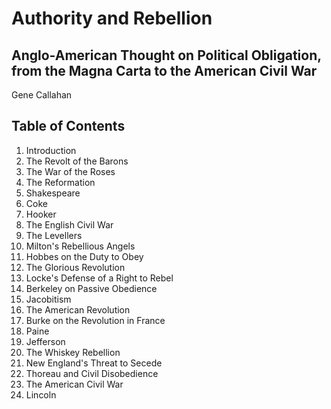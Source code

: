 # Authority and Rebellion
## Anglo-American Thought on Political Obligation, from the Magna Carta to the American Civil War

Gene Callahan

## Table of Contents

1. Introduction
1. The Revolt of the Barons
1. The War of the Roses
1. The Reformation
1. Shakespeare
1. Coke
1. Hooker
1. The English Civil War
1. The Levellers
1. Milton's Rebellious Angels
1. Hobbes on the Duty to Obey
1. The Glorious Revolution
1. Locke's Defense of a Right to Rebel
1. Berkeley on Passive Obedience
1. Jacobitism
1. The American Revolution
1. Burke on the Revolution in France
1. Paine
1. Jefferson
1. The Whiskey Rebellion
1. New England's Threat to Secede
1. Thoreau and Civil Disobedience
1. The American Civil War
1. Lincoln
